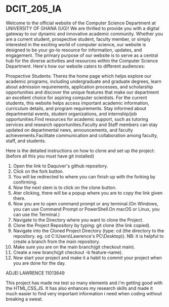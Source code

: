 # DCIT_205_IA


Welcome to the official website of the Computer Science Department at UNIVERSITY OF GHANA (UG)! We are thrilled to provide you with a digital gateway to our dynamic and innovative academic community. Whether you are a current student, prospective student, faculty member, or simply interested in the exciting world of computer science, our website is designed to be your go-to resource for information, updates, and engagement.
    The primary purpose of our website is to serve as a central hub for the diverse activities and resources within the Computer Science
 Department. Here's how our website caters to different audiences:

Prospective Students:
    Theres the home page which helps explore our academic programs, including undergraduate and graduate degrees, learn about admission
requirements, application processes, and scholarship opportunities and discover the unique features that make our department an excellent
choice for aspiring computer scientists.
    For the current students, this website helps access important academic information, curriculum details, and program requirements.
Stay informed about departmental events, student organizations, and internship/job opportunities.Find resources for academic support, such as tutoring services and research opportunities.Faculty and Staff members can stay updated on departmental news, announcements, and faculty achievements.Facilitate communication and collaboration among faculty, staff, and students.

Here is the detailed instructions on how to clone and set up the project:(before all this you must have git installed)
1. Open the link to Daquiver's github repository.
2. Click on the fork button.
3. You will be redirected to where you can finish up with the forking by confirming.
4. Now the next stem is to click on the clone button.
5. Ater clicking, there will be a popup where you are to copy the link given there.
6. Now you are to open command prompt or any terminal.(On Windows, you can use Command Prompt or PowerShell.On macOS or Linux, you can use the Terminal.)
7. Navigate to the Directory where you want to clone the Project.
8. Clone the Project Repository by typing: git clone (the link copied).
9. Navigate into the Cloned Project Directory (type: cd (the directory to the repository. eg. cd C:\Users\Lawrence's PC\Desktop)).
NB: it is helpful to create a branch from the main repository.
10. Make sure you are on the main branch(git checkout main).
11. Create a new branch(git checkout -b feature-name).
12. Now start your project and make it a habit to commit your project when you are done for the day.


ADJEI LAWRENCE 11013649



This project has made me test so many elements and i'm getting good with the HTML,CSS,JS.
It has also enhances my research skills and made it much easier to find very important information i need when coding without breaking a sweat.